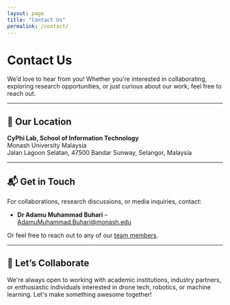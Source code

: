 ```yaml
---
layout: page
title: "Contact Us"
permalink: /contact/
---
```


# Contact Us

We’d love to hear from you! Whether you're interested in collaborating, exploring research opportunities, or just curious about our work, feel free to reach out.

---

## 📍 Our Location

**CyPhi Lab, School of Information Technology**  
Monash University Malaysia  
Jalan Lagoon Selatan, 47500 Bandar Sunway, Selangor, Malaysia

---

## 📬 Get in Touch

For collaborations, research discussions, or media inquiries, contact:

- **Dr Adamu Muhammad Buhari** – [AdamuMuhammad.Buhari@monash.edu](mailto:AdamuMuhammad.Buhari@monash.edu)

Or feel free to reach out to any of our [team members](/teaching/team-members).

---

## 💬 Let’s Collaborate

We're always open to working with academic institutions, industry partners, or enthusiastic individuals interested in drone tech, robotics, or machine learning. Let's make something awesome together!
